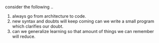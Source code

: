 consider the following ..


1. always go from architecture to code.
2. new syntax and doubts will keep coming can we write a small program which clarifies our doubt.
3. can we generalize learning so that amount of things we can remember will reduce.
